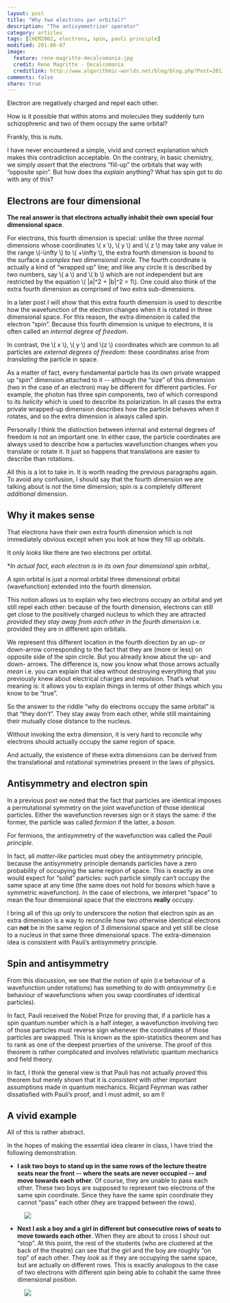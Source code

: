 ```yaml
---
layout: post
title: "Why two electrons per orbital?"
description: "The antisymmetrizer operator"
category: articles
tags: [CHEM2002, electrons, spin, pauli principle]
modified: 201-06-07
image:
  feature: rene-magritte-decalcomania.jpg
  credit: Rene Magritte - Decalcomania
  creditlink: http://www.algorithmic-worlds.net/blog/blog.php?Post=20110201
comments: false
share: true
---
```


Electron are negatively charged and repel each other.

How is it possible that within atoms and molecules they suddenly turn
schizophrenic and two of them occupy the same orbital?

Frankly, this is nuts.

I have never encountered a simple, vivid and correct explanation which makes
this contradiction acceptable. On the contrary, in basic chemistry, we simply
*assert* that the electrons “fill-up” the orbitals that way with “opposite spin”.
But how does tha *explain* anything? What has spin got to do with any of this?

## Electrons are four dimensional

**The real answer is that electrons actually inhabit their own special four
dimensional space**.

For electrons, this fourth dimension is special: unlike the three normal
dimensions whose coordinates \\( x \\), \\( y \\) and \\( z \\) may take any
value in the range \\(-\infty \\) to \\( +\infty \\), the extra fourth dimension
is bound to the surface a *complex two dimensional circle*. The fourth
coordinate is actually a kind of “wrapped up” line; and like any circle
it is described by two numbers, say \\( a \\) and \\( b \\) which are
not independent but are restricted by the equation \\( |a|^2 + |b|^2 = 1\\).
One could also think of the extra fourth dimension as comprised of
two extra sub-dimensions.

In a later post I will show that this extra fourth dimension is used to
describe how the wavefunction of the electron changes when it is rotated in
three dimensional space. For this reason, the extra dimension is called the
electron “spin”. Because this fourth dimension is unique to electrons, it is
often called an *internal degree of freedom*. 

In contrast, the \\( x \\), \\( y \\) and \\(z \\) coordinates which are common
to all particles are *external degrees of freedom*: these coordinates arise from
*translating* the particle in space.

As a matter of fact, every fundamental particle has its own private wrapped up “spin”
dimension attached to it -- although the “size” of this dimension (two in the case
of an electron) may be different for different particles. For example, the photon
has three spin components, two of which correspond to its *helicity* which is used
to describe its polarization. In all cases the extra private wrapped-up
dimension describes how the particle behaves when it rotates, and so the extra
dimension is always called spin.

Personally I think the distinction between internal and external degrees of freedom
is not an important one. In either case, the particle coordinates are always used
to describe how a partucles wavefunction changes when you translate or rotate it.
It just so happens that translations are easier to describe than rotations.

All this is a lot to take in. It is worth reading the previous paragraphs again.
To avoid any confusion, I should say that the fourth dimension we are talking
about is *not* the time dimension; spin is a completely different *additional* dimension.

## Why it makes sense

That electrons have their own extra fourth dimension which is not immediately
obvious except when you look at how they fill up orbitals.

It only *looks* like there are two electrons per orbital.

**In actual fact, each electron is in its own four dimensional *spin
orbital**,.

A spin orbital is just a normal orbital three dimensional orbital
(wavefunction) extended into the fourth dimension.

This notion allows us to explain why two electrons occupy an orbital and yet
still repel each other: because of the fourth dimension, electrons can
still get close to the positively charged nucleus to which they are attracted
*provided they stay away from each other in the fourth dimension* i.e. provided
they are in different spin orbitals.

We represent this different location in the fourth direction by an
up- or down-arrow corresponding to the fact that they are (more or less) on
opposite side of the spin circle. But you already know about the up- and down-
arrows. The difference is, now you know what those arrows actually *mean* i.e.
you can explain that idea without destroying everything that you previously knew
about electrical charges and repulsion. That’s what meaning is: it allows you
to explain things in terms of other things which you know to be “true”.

So the answer to the riddle “why do electrons occupy the same orbital”
is that “they don’t”. They stay away from each other, while still maintaining
their mutually close distance to the nucleus.

Without invoking the extra dimension, it is very hard to reconcile why
electrons should actually occupy the same region of space.

And actually, the existence of these extra dimensions can be derived
from the translational and rotational symmetries present in the laws of
physics.

## Antisymmetry and electron spin

In a previous post we noted that the fact that particles are identical imposes
a permutational symmetry on the joint wavefunction of those identical particles.
Either the wavefunction reverses sign or it stays the same: if the former, the
particle was called *fermion* if the latter, a *boson*.

For fermions, the antisymmetry of the wavefunction was called the *Pauli principle*.

In fact, all *matter-like* particles must obey the antisymmetry principle, because
the antisymmetry principle demands particles have a zero probability of
occupying the same region of space. This is exactly as one would expect for
“solid” particles: such particle simply can’t occupy the same space at any time
(the same does not hold for bosons which have a symmetric wavefunction). In the case
of electrons, we interpret “space” to mean the four dimensional space that the
electrons **really** occupy.

I bring all of this up only to underscore the notion that electron spin as an
extra dimension is a way to reconcile how two otherwise identical electrons can
**not** be in the same region of 3 dimensional space and yet still be close to
a nucleus in that same three dimensional space. The extra-dimension idea is
consistent with Pauli’s antisymmetry principle.

## Spin and antisymmetry

From this discussion, we see that the notion of spin (i.e  behaviour of a
wavefunction under rotations) has something to do with *antisymmetry* (i.e behaviour
of wavefunctions when you swap coordinates of identical particles).

In fact, Pauli received the Nobel Prize for proving that, if a particle has
a spin quantum number which is a half integer, a wavefunction involving two
of those particles must reverse sign whenever the coordinates of those
particles are swapped. This is known as the spin-statistics theorem and has to
rank as one of the deepest proerties of the universe. The proof of this theorem
is rather complicated and involves relativistic quantum mechanics and field theory.

In fact, I think the general view is that Pauli has not actually *proved* this
theorem but merely shown that it is *consistent* with other important
assumptions made in quantum mechanics. Ricjard Feynman was rather dissatisfied with
Pauli’s proof, and I must admit, so am I!

## A vivid example

All of this is rather abstract.

In the hopes of making the essential idea clearer in class, I have tried the
following demonstration.

* **I ask two boys to stand up in the same rows of the lecture theatre seats
  near the front -- where the seats are never occupied -- and move towards each
  other**. Of course, they are unable to pass each other. These two boys are
  supposed to represent two electrons of the same spin coordinate. Since they
  have the same spin coordinate they cannot “pass” each other (they are trapped
  between the rows).

<figure>
   <img src="/images/anders-krisar-by-christian-larsen-yatzer-2013.jpg">
</figure>

* **Next I ask a boy and a girl in different but consecutive rows of
  seats to move towards each other**. When they are about to cross I shout out
  “stop”. At this point, the rest of the students (who are clustered at the
  back of the theatre) can see that the girl and the boy are roughly “on top”
  of each other. They *look* as if they are occupying the same space, but are
  actually on different rows. This is exactly analogous to the case of two
  electrons with different spin being able to cohabit the same three dimensional
  position.


<figure>
   <img src="/images/rene-magritte-les-liasons-dangerous-1935.jpg">
</figure>






